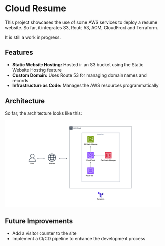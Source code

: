 # Cloud Resume

This project showcases the use of some AWS services to deploy a resume website.
So far, it integrates S3, Route 53, ACM, CloudFront and Terraform.

It is still a work in progress.

## Features

- **Static Website Hosting:** Hosted in an S3 bucket using the Static Website Hosting feature
- **Custom Domain:** Uses Route 53  for managing domain names and records
- **Infrastructure as Code:** Manages the AWS resources programmatically


## Architecture

So far, the architecture looks like this:

![Architecture diagram](architecture.png)



## Future Improvements

- Add a visitor counter to the site
- Implement a CI/CD pipeline to enhance the development process
